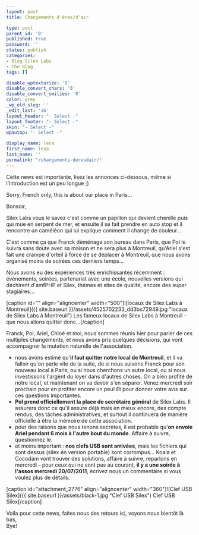 ```yaml
---
layout: post
title: Changements d'ères/d'air

type: post
parent_id: '0'
published: true
password: ''
status: publish
categories:
- Blog Silex Labs
- The Blog
tags: []

disable_wptexturize: '0'
disable_convert_chars: '0'
disable_convert_smilies: '0'
color: grey
_wp_old_slug: ''
_edit_last: '16'
layout_header: "- Select -"
layout_footer: "- Select -"
skin: "- Select -"
wpautop: "- Select -"

display_name: lexa
first_name: lexa
last_name: ''
permalink: "/changements-deresdair/"
---
```


Cette news est importante, lisez les annonces ci-dessous, même si l'introduction est un peu longue ;)

Sorry, French only, this is about our place in Paris...

Bonsoir,

Silex Labs vous le savez c'est comme un papillon qui devient chenille puis qui mue en serpent de mer, et ensuite il se fait prendre en auto stop et il rencontre un caméléon qui lui explique comment il change de couleur...

C'est comme ça que Franck déménage son bureau dans Paris, que Pol le suivra sans doute avec sa maison et ne sera plus à Montreuil, qu'Ariel s'est fait une crampe d'orteil à force de se déplacer à Montreuil, que nous avons organisé moins de soirées ces derniers temps...

Nous avons eu des expériences très enrichissantes récemment
: évènements, soirées, partenariat avec une école, nouvelles versions qui déchirent d'amfPHP et Silex, thèmes et sites de qualité, encore des super stagiaires...

[caption id="" align="aligncenter" width="500"]![locaux de Silex Labs à Montreuil]({{ site.baseurl }}/assets/4525702233_dd3bc72949.jpg "locaux de Silex Labs à Montreuil") Les fameux locaux de Silex Labs à Montreuil - que nous allons quitter donc...[/caption]

Franck, Pol, Ariel, Chloé et moi, nous sommes réunis hier pour parler de ces multiples changements, et nous avons pris quelques décisions, qui vont accompagner la mutation naturelle de l'association.

*   nous avons estimé qu'**il faut quitter notre local de Montreuil**, et il va falloir qu'on parle vite de la suite, de si nous suivons Franck pour son nouveau local à Paris, ou si nous cherchons un autre local, ou si nous investissons l'argent du loyer dans d'autres choses. On a bien profité de notre local, et maintenant on va devoir s'en séparer. Venez mercredi soir prochain pour en profiter encore un peu! Et pour donner votre avis sur ces questions importantes.
*   **Pol prend officiellement la place de secrétaire général** de Silex Labs. Il assurera donc ce qu'il assure déjà mais en mieux encore, des compte rendus, des tâches administratives, et surtout il continuera de manière officielle à être la mémoire de cette association.
*   pour des raisons que nous tenons secrètes, il est probable qu'**on envoie Ariel pendant 6 mois à l'autre bout du monde**. Affaire à suivre, questionnez le.
*   et moins important
: **nos clefs USB sont arrivées**, mais les fichiers qui sont dessus (silex en version portable) sont corrompus... Koala et Cocodam vont trouver des solutions, affaire à suivre, reparlons en mercredi - pour ceux qui ne sont pas au courant, **il y a une soirée à l'assos mercredi 20/07/2011**, écrivez nous un commentaire si vous voulez plus de détails.

[caption id="attachment_2776" align="aligncenter" width="360"]![Clef USB Silex]({{ site.baseurl }}/assets/black-1.jpg "Clef USB Silex") Clef USB Silex[/caption]

Voila pour cette news, faites nous des retours ici, voyons nous bientôt là bas,  
Bye!